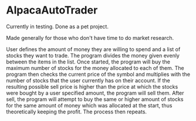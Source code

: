 # AlpacaAutoTrader
Currently in testing. Done as a pet project.

Made generally for those who don't have time to do market research.

User defines the amount of money they are willing to spend and a list of stocks they want to trade. The program divides the money given evenly between the items in the list. Once started, the program will buy the maximum number of stocks for the money allocated to each of them. The program then checks the current price of the symbol and multiplies with the number of stocks that the user currently has on their account. If the resulting possible sell price is higher than the price at which the stocks were bought by a user specified amount, the program will sell them. After sell, the program will attempt to buy the same or higher amount of stocks for the same amount of money which was allocated at the start, thus theoretically keeping the profit. The process then repeats.

